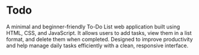 # Todo
A minimal and beginner-friendly To-Do List web application built using HTML, CSS, and JavaScript. It allows users to add tasks, view them in a list format, and delete them when completed. Designed to improve productivity and help manage daily tasks efficiently with a clean, responsive interface.
